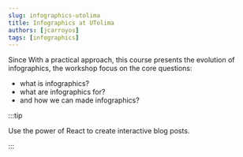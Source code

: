 ```yaml
---
slug: infographics-utolima
title: Infographics at UTolima
authors: [jcarroyos]
tags: [infographics]
---
```


Since
With a practical approach, this course presents the evolution of infographics, the workshop focus on the core questions:

- what is infographics?
- what are infographics for?
- and how we can made infographics?

:::tip

Use the power of React to create interactive blog posts.

:::
